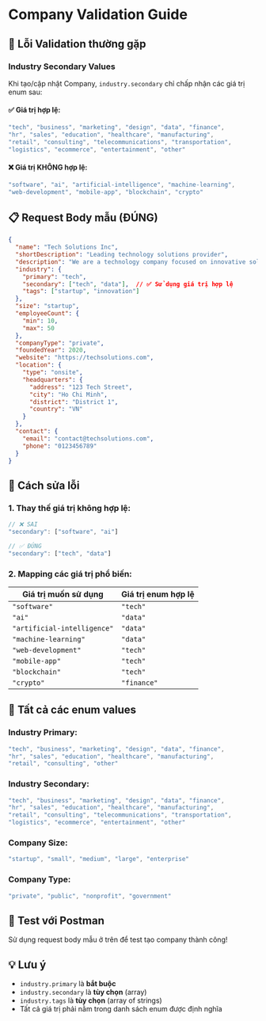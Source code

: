 # Company Validation Guide

## 🚨 **Lỗi Validation thường gặp**

### **Industry Secondary Values**
Khi tạo/cập nhật Company, `industry.secondary` chỉ chấp nhận các giá trị enum sau:

#### ✅ **Giá trị hợp lệ:**
```javascript
"tech", "business", "marketing", "design", "data", "finance", 
"hr", "sales", "education", "healthcare", "manufacturing", 
"retail", "consulting", "telecommunications", "transportation", 
"logistics", "ecommerce", "entertainment", "other"
```

#### ❌ **Giá trị KHÔNG hợp lệ:**
```javascript
"software", "ai", "artificial-intelligence", "machine-learning",
"web-development", "mobile-app", "blockchain", "crypto"
```

## 📋 **Request Body mẫu (ĐÚNG)**

```json
{
  "name": "Tech Solutions Inc",
  "shortDescription": "Leading technology solutions provider",
  "description": "We are a technology company focused on innovative solutions",
  "industry": {
    "primary": "tech",
    "secondary": ["tech", "data"],  // ✅ Sử dụng giá trị hợp lệ
    "tags": ["startup", "innovation"]
  },
  "size": "startup",
  "employeeCount": {
    "min": 10,
    "max": 50
  },
  "companyType": "private",
  "foundedYear": 2020,
  "website": "https://techsolutions.com",
  "location": {
    "type": "onsite",
    "headquarters": {
      "address": "123 Tech Street",
      "city": "Ho Chi Minh",
      "district": "District 1",
      "country": "VN"
    }
  },
  "contact": {
    "email": "contact@techsolutions.com",
    "phone": "0123456789"
  }
}
```

## 🔧 **Cách sửa lỗi**

### **1. Thay thế giá trị không hợp lệ:**
```javascript
// ❌ SAI
"secondary": ["software", "ai"]

// ✅ ĐÚNG  
"secondary": ["tech", "data"]
```

### **2. Mapping các giá trị phổ biến:**
| Giá trị muốn sử dụng | Giá trị enum hợp lệ |
|---------------------|-------------------|
| `"software"` | `"tech"` |
| `"ai"` | `"data"` |
| `"artificial-intelligence"` | `"data"` |
| `"machine-learning"` | `"data"` |
| `"web-development"` | `"tech"` |
| `"mobile-app"` | `"tech"` |
| `"blockchain"` | `"tech"` |
| `"crypto"` | `"finance"` |

## 📝 **Tất cả các enum values**

### **Industry Primary:**
```javascript
"tech", "business", "marketing", "design", "data", "finance", 
"hr", "sales", "education", "healthcare", "manufacturing", 
"retail", "consulting", "other"
```

### **Industry Secondary:**
```javascript
"tech", "business", "marketing", "design", "data", "finance", 
"hr", "sales", "education", "healthcare", "manufacturing", 
"retail", "consulting", "telecommunications", "transportation", 
"logistics", "ecommerce", "entertainment", "other"
```

### **Company Size:**
```javascript
"startup", "small", "medium", "large", "enterprise"
```

### **Company Type:**
```javascript
"private", "public", "nonprofit", "government"
```

## 🎯 **Test với Postman**

Sử dụng request body mẫu ở trên để test tạo company thành công!

## 💡 **Lưu ý**

- `industry.primary` là **bắt buộc**
- `industry.secondary` là **tùy chọn** (array)
- `industry.tags` là **tùy chọn** (array of strings)
- Tất cả giá trị phải nằm trong danh sách enum được định nghĩa
